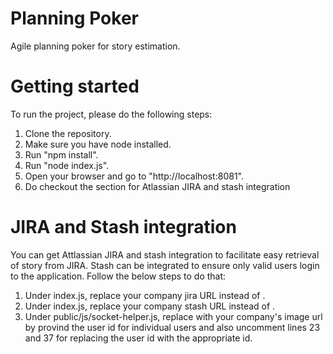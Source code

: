 # Planning Poker
Agile planning poker for story estimation. 

# Getting started
To run the project, please do the following steps:
1. Clone the repository.
2. Make sure you have node installed.
3. Run "npm install".
4. Run "node index.js".
5. Open your browser and go to "http://localhost:8081".
6. Do checkout the section for Atlassian JIRA and stash integration


# JIRA and Stash integration
You can get Attlassian JIRA and stash integration to facilitate easy retrieval of story from JIRA. Stash can be integrated to ensure only valid users login to the application.
Follow the below steps to do that:
1. Under index.js, replace your company jira URL instead of <jira-url>. 
2. Under index.js, replace your company stash URL instead of <stash-url>.
3. Under public/js/socket-helper.js, replace <image-src-url> with your company's image url by provind the user id for individual users and also uncomment lines 23 and 37 for replacing the user id with the appropriate id.
